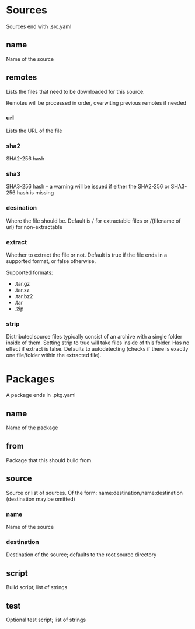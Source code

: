 # Sources
Sources end with .src.yaml
## name
Name of the source
## remotes
Lists the files that need to be downloaded for this source.

Remotes will be processed in order, overwiting previous remotes if needed
### url
Lists the URL of the file
### sha2
SHA2-256 hash
### sha3
SHA3-256 hash - a warning will be issued if either the SHA2-256 or SHA3-256 hash is missing
### desination
Where the file should be.  Default is / for extractable files or /(filename of url) for non-extractable
### extract
Whether to extract the file or not.  Default is true if the file ends in a supported format, or false otherwise.

Supported formats:
* .tar.gz
* .tar.xz
* .tar.bz2
* .tar
* .zip
### strip
Distributed source files typically consist of an archive with a single folder inside of them.  Setting strip to true will take files inside of this folder.  Has no effect if extract is false.  Defaults to autodetecting (checks if there is exactly one file/folder within the extracted file).
# Packages
A package ends in .pkg.yaml
## name
Name of the package
## from
Package that this should build from.
## source
Source or list of sources.
Of the form: name:destination,name:destination (destination may be omitted)
### name
Name of the source
### destination
Destination of the source; defaults to the root source directory
## script
Build script; list of strings
## test
Optional test script; list of strings
